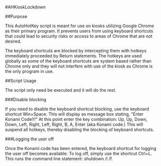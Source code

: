 #AHKioskLockdown

##Purpose

This AutoHotKey script is meant for use on kiosks utilizing Google Chrome
as their primary program. It prevents users from using keyboard shortcuts
that could lead to security risks or access to areas of Chrome that are not
desired.

The keyboard shortcuts are blocked by intercepting them with hotkeys
immediately proceeded by Return statements. The hotkeys are used globally as
some of the keyboard shortcuts are system based rather than Chrome only and
they will not interfere with use of the kiosk as Chrome is the only program
in use.


##Script Usage

The script only need be executed and it will do the rest.

###Disable blocking

If you need to disable the keyboard shortcut blocking, use the keyboard
shortcut Win+Space. This will display as message box stating, "Enter Konami
Code!!!" At this point enter the key combination: Up, Up, Down, Down, Left,
Right, Left, Right, B, A, Enter (aka Konami code.) This will suspend all
hotkeys, thereby disabling the blocking of keyboard shortcuts.

###Logging the user off

Once the Konami code has been entered, the keyboard shortcut for logging the
user off becomes available. To log off, simply use the shortcut Ctrl+L. This
runs the command line statement: shutdown /l /f.
